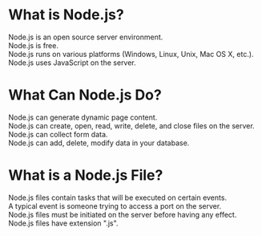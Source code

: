 # What is Node.js?
Node.js is an open source server environment.<br/>
Node.js is free.<br/>
Node.js runs on various platforms (Windows, Linux, Unix, Mac OS X, etc.).<br/>
Node.js uses JavaScript on the server.<br/>

# What Can Node.js Do?
Node.js can generate dynamic page content.<br/>
Node.js can create, open, read, write, delete, and close files on the server.<br/>
Node.js can collect form data.<br/>
Node.js can add, delete, modify data in your database.<br/>

# What is a Node.js File?
Node.js files contain tasks that will be executed on certain events.<br/>
A typical event is someone trying to access a port on the server.<br/>
Node.js files must be initiated on the server before having any effect.<br/>
Node.js files have extension ".js".<br/>
